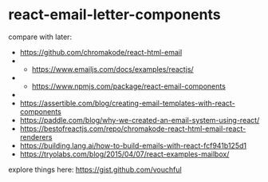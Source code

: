 # react-email-letter-components

compare with later:
- https://github.com/chromakode/react-html-email
- - https://www.emailjs.com/docs/examples/reactjs/
- - https://www.npmjs.com/package/react-email-components
- 
- https://assertible.com/blog/creating-email-templates-with-react-components
- https://paddle.com/blog/why-we-created-an-email-system-using-react/
- https://bestofreactjs.com/repo/chromakode-react-html-email-react-renderers
- https://building.lang.ai/how-to-build-emails-with-react-fcf941b125d1
- https://tryolabs.com/blog/2015/04/07/react-examples-mailbox/


explore things here: https://gist.github.com/vouchful


